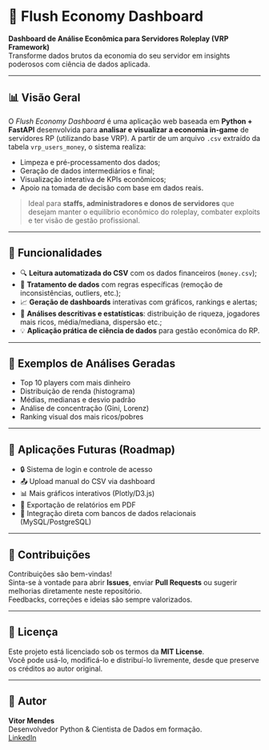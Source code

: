 # 🚀 Flush Economy Dashboard

**Dashboard de Análise Econômica para Servidores Roleplay (VRP Framework)**  
Transforme dados brutos da economia do seu servidor em insights poderosos com ciência de dados aplicada.

---

## 📊 Visão Geral

O *Flush Economy Dashboard* é uma aplicação web baseada em **Python + FastAPI** desenvolvida para **analisar e visualizar a economia in-game** de servidores RP (utilizando base VRP). A partir de um arquivo `.csv` extraído da tabela `vrp_users_money`, o sistema realiza:

- Limpeza e pré-processamento dos dados;
- Geração de dados intermediários e final;
- Visualização interativa de KPIs econômicos;
- Apoio na tomada de decisão com base em dados reais.

> Ideal para **staffs, administradores e donos de servidores** que desejam manter o equilíbrio econômico do roleplay, combater exploits e ter visão de gestão profissional.

---

## 🧠 Funcionalidades

- 🔍 **Leitura automatizada do CSV** com os dados financeiros (`money.csv`);
- 🧹 **Tratamento de dados** com regras específicas (remoção de inconsistências, outliers, etc.);
- 📈 **Geração de dashboards** interativas com gráficos, rankings e alertas;
- 🧠 **Análises descritivas e estatísticas**: distribuição de riqueza, jogadores mais ricos, média/mediana, dispersão etc.;
- 💡 **Aplicação prática de ciência de dados** para gestão econômica do RP.

---
## 📌 Exemplos de Análises Geradas

- Top 10 players com mais dinheiro  
- Distribuição de renda (histograma)  
- Médias, medianas e desvio padrão  
- Análise de concentração (Gini, Lorenz)  
- Ranking visual dos mais ricos/pobres  

---

## 🌱 Aplicações Futuras (Roadmap)

- 🔒 Sistema de login e controle de acesso  
- 📤 Upload manual do CSV via dashboard  
- 📊 Mais gráficos interativos (Plotly/D3.js)  
- 🧾 Exportação de relatórios em PDF  
- 🔗 Integração direta com bancos de dados relacionais (MySQL/PostgreSQL)  

---

## 🤝 Contribuições

Contribuições são bem-vindas!  
Sinta-se à vontade para abrir **Issues**, enviar **Pull Requests** ou sugerir melhorias diretamente neste repositório.  
Feedbacks, correções e ideias são sempre valorizados.

---

## 📜 Licença

Este projeto está licenciado sob os termos da **MIT License**.  
Você pode usá-lo, modificá-lo e distribuí-lo livremente, desde que preserve os créditos ao autor original.

---

## 💼 Autor

**Vitor Mendes**  
Desenvolvedor Python & Cientista de Dados em formação.  
[LinkedIn](https://www.linkedin.com/in/vhmac) 
